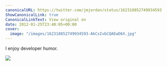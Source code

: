 ```yaml
---
canonicalURL: https://twitter.com/jmjordan/status/162318852749934593
ShowCanonicalLink: true
CanonicalLinkText: View original on
date: 2012-01-25T23:40:05+00:00
cover:
  image: "/images/162318852749934593-AkCsIvbCQAEwD6X.jpg"
---
```

I enjoy developer humor.

![](/images/162318852749934593-AkCsIvbCQAEwD6X.jpg)